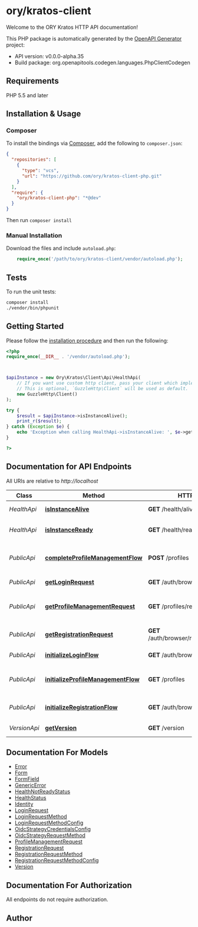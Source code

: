 # ory/kratos-client

Welcome to the ORY Kratos HTTP API documentation!

This PHP package is automatically generated by the [OpenAPI Generator](https://openapi-generator.tech) project:

- API version: v0.0.0-alpha.35
- Build package: org.openapitools.codegen.languages.PhpClientCodegen

## Requirements

PHP 5.5 and later

## Installation & Usage

### Composer

To install the bindings via [Composer](http://getcomposer.org/), add the following to `composer.json`:

```json
{
  "repositories": [
    {
      "type": "vcs",
      "url": "https://github.com/ory/kratos-client-php.git"
    }
  ],
  "require": {
    "ory/kratos-client-php": "*@dev"
  }
}
```

Then run `composer install`

### Manual Installation

Download the files and include `autoload.php`:

```php
    require_once('/path/to/ory/kratos-client/vendor/autoload.php');
```

## Tests

To run the unit tests:

```bash
composer install
./vendor/bin/phpunit
```

## Getting Started

Please follow the [installation procedure](#installation--usage) and then run the following:

```php
<?php
require_once(__DIR__ . '/vendor/autoload.php');



$apiInstance = new Ory\Kratos\Client\Api\HealthApi(
    // If you want use custom http client, pass your client which implements `GuzzleHttp\ClientInterface`.
    // This is optional, `GuzzleHttp\Client` will be used as default.
    new GuzzleHttp\Client()
);

try {
    $result = $apiInstance->isInstanceAlive();
    print_r($result);
} catch (Exception $e) {
    echo 'Exception when calling HealthApi->isInstanceAlive: ', $e->getMessage(), PHP_EOL;
}

?>
```

## Documentation for API Endpoints

All URIs are relative to *http://localhost*

Class | Method | HTTP request | Description
------------ | ------------- | ------------- | -------------
*HealthApi* | [**isInstanceAlive**](docs/Api/HealthApi.md#isinstancealive) | **GET** /health/alive | Check alive status
*HealthApi* | [**isInstanceReady**](docs/Api/HealthApi.md#isinstanceready) | **GET** /health/ready | Check readiness status
*PublicApi* | [**completeProfileManagementFlow**](docs/Api/PublicApi.md#completeprofilemanagementflow) | **POST** /profiles | Complete Profile Management Flow
*PublicApi* | [**getLoginRequest**](docs/Api/PublicApi.md#getloginrequest) | **GET** /auth/browser/requests/login | Get Login Request
*PublicApi* | [**getProfileManagementRequest**](docs/Api/PublicApi.md#getprofilemanagementrequest) | **GET** /profiles/requests | Get Profile Management Request (via cookie)
*PublicApi* | [**getRegistrationRequest**](docs/Api/PublicApi.md#getregistrationrequest) | **GET** /auth/browser/requests/registration | Get Registration Request
*PublicApi* | [**initializeLoginFlow**](docs/Api/PublicApi.md#initializeloginflow) | **GET** /auth/browser/login | Initialize a Login Flow
*PublicApi* | [**initializeProfileManagementFlow**](docs/Api/PublicApi.md#initializeprofilemanagementflow) | **GET** /profiles | Initialize Profile Management Flow
*PublicApi* | [**initializeRegistrationFlow**](docs/Api/PublicApi.md#initializeregistrationflow) | **GET** /auth/browser/registration | Initialize a Registration Flow
*VersionApi* | [**getVersion**](docs/Api/VersionApi.md#getversion) | **GET** /version | Get service version


## Documentation For Models

 - [Error](docs/Model/Error.md)
 - [Form](docs/Model/Form.md)
 - [FormField](docs/Model/FormField.md)
 - [GenericError](docs/Model/GenericError.md)
 - [HealthNotReadyStatus](docs/Model/HealthNotReadyStatus.md)
 - [HealthStatus](docs/Model/HealthStatus.md)
 - [Identity](docs/Model/Identity.md)
 - [LoginRequest](docs/Model/LoginRequest.md)
 - [LoginRequestMethod](docs/Model/LoginRequestMethod.md)
 - [LoginRequestMethodConfig](docs/Model/LoginRequestMethodConfig.md)
 - [OidcStrategyCredentialsConfig](docs/Model/OidcStrategyCredentialsConfig.md)
 - [OidcStrategyRequestMethod](docs/Model/OidcStrategyRequestMethod.md)
 - [ProfileManagementRequest](docs/Model/ProfileManagementRequest.md)
 - [RegistrationRequest](docs/Model/RegistrationRequest.md)
 - [RegistrationRequestMethod](docs/Model/RegistrationRequestMethod.md)
 - [RegistrationRequestMethodConfig](docs/Model/RegistrationRequestMethodConfig.md)
 - [Version](docs/Model/Version.md)


## Documentation For Authorization

All endpoints do not require authorization.

## Author




